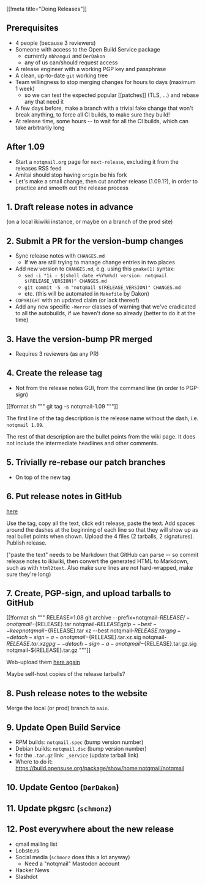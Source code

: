 [[!meta title="Doing Releases"]]

## Prerequisites

- 4 people (because 3 reviewers)
- Someone with access to the Open Build Service package
	- currently `mbhangui` and `DerDakon`
	- any of us can/should request access
- A release engineer with a working PGP key and passphrase
- A clean, up-to-date `git` working tree
- Team willingness to stop merging changes for hours to days (maximum 1 week)
    - so we can test the expected popular [[patches]] (TLS, ...) and rebase any that need it
- A few days before, make a branch with a trivial fake change that won't break anything, to force all CI builds, to make sure they build!
- At release time, some hours -- to wait for all the CI builds, which can take arbitrarily long

## After 1.09

- Start a `notqmail.org` page for `next-release`, excluding it from the releases RSS feed
- Amitai should stop having `origin` be his fork
- Let's make a small change, then cut another release (1.09.1?),
  in order to practice and smooth out the release process

## 1. Draft release notes in advance

(on a local ikiwiki instance, or maybe on a branch of the prod site)

## 2. Submit a PR for the version-bump changes

- Sync release notes with `CHANGES.md`
	- If we are still trying to manage change entries in two places
- Add new version to `CHANGES.md`, e.g. using this `gmake(1)` syntax:
    - `sed -i "1i - $(shell date +%Y%m%d) version: notqmail $(RELEASE_VERSION)" CHANGES.md`
    - `git commit -S -m "notqmail $(RELEASE_VERSION)" CHANGES.md`
	- etc. (this will be automated in `Makefile` by Dakon)
- `COPYRIGHT` with an updated claim (or lack thereof)
- Add any new specific `-Werror` classes of warning that we've eradicated to all the autobuilds, if we haven't done so already (better to do it at the time)

## 3. Have the version-bump PR merged

- Requires 3 reviewers (as any PR)

## 4. Create the release tag

- Not from the release notes GUI, from the command line (in order to PGP-sign)

[[!format sh """
git tag -s notqmail-1.09
"""]]

The first line of the tag description is the release name without the dash, i.e. `notqmail 1.09`.

The rest of that description are the bullet points from the wiki page. It does not include the intermediate headlines and other comments.

## 5. Trivially re-rebase our patch branches

- On top of the new tag

## 6. Put release notes in GitHub

[here](https://github.com/notqmail/notqmail/releases/new)

Use the tag, copy all the text, click edit release, paste the text. Add spaces around the dashes at the beginning of each line so that they will show up as real bullet points when shown. Upload the 4 files (2 tarballs, 2 signatures). Publish release.

("paste the text" needs to be Markdown that GitHub can parse -- so commit release notes to ikiwiki, then convert the generated HTML to Markdown, such as with `html2text`. Also make sure lines are not hard-wrapped, make sure they're long)

## 7. Create, PGP-sign, and upload tarballs to GitHub

[[!format sh """
RELEASE=1.08
git archive --prefix=notqmail-${RELEASE}/ -o notqmail-${RELEASE}.tar notqmail-${RELEASE}
gzip --best --keep notqmail-${RELEASE}.tar
xz --best notqmail-${RELEASE}.tar
gpg --detach-sign -a -o notqmail-${RELEASE}.tar.xz.sig notqmail-${RELEASE}.tar.xz
gpg --detach-sign -a -o notqmail-${RELEASE}.tar.gz.sig notqmail-${RELEASE}.tar.gz
"""]]

Web-upload them [here again](https://github.com/notqmail/notqmail/releases)

Maybe self-host copies of the release tarballs?

## 8. Push release notes to the website

Merge the local (or prod) branch to `main`.

## 9. Update Open Build Service

- RPM builds: `notqmail.spec` (bump version number)
- Debian builds: `notqmail.dsc` (bump version number)
- for the `.tar.gz` link: `_service` (update tarball link)
- Where to do it: <https://build.opensuse.org/package/show/home:notqmail/notqmail>

## 10. Update Gentoo (`DerDakon`)

## 11. Update pkgsrc (`schmonz`)

## 12. Post everywhere about the new release

- qmail mailing list
- Lobste.rs
- Social media (`schmonz` does this a lot anyway)
	- Need a "notqmail" Mastodon account
- Hacker News
- Slashdot
